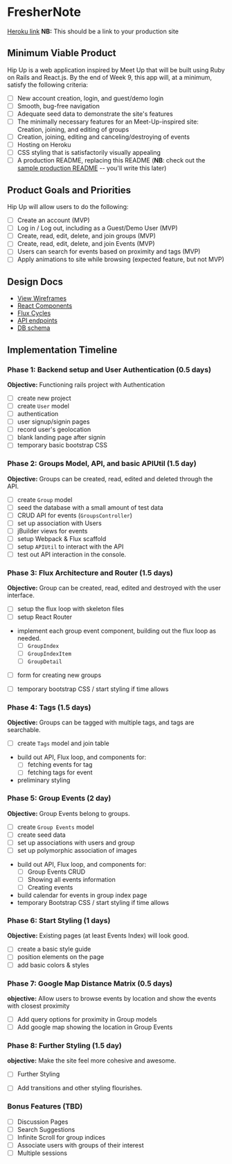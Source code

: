 # FresherNote

[Heroku link][heroku] **NB:** This should be a link to your production site

[heroku]: http://www.herokuapp.com

## Minimum Viable Product

Hip Up is a web application inspired by Meet Up that will be built using Ruby on Rails and React.js.  By the end of Week 9, this app will, at a minimum, satisfy the following criteria:

- [ ] New account creation, login, and guest/demo login
- [ ] Smooth, bug-free navigation
- [ ] Adequate seed data to demonstrate the site's features
- [ ] The minimally necessary features for an Meet-Up-inspired site: Creation, joining, and editing of groups
- [ ] Creation, joining, editing and canceling/destroying of events
- [ ] Hosting on Heroku
- [ ] CSS styling that is satisfactorily visually appealing
- [ ] A production README, replacing this README (**NB**: check out the [sample production README](https://github.com/appacademy/sample-project-proposal/blob/master/docs/production_readme.md) -- you'll write this later)

## Product Goals and Priorities

Hip Up will allow users to do the following:

<!-- This is a Markdown checklist. Use it to keep track of your
progress. Put an x between the brackets for a checkmark: [x] -->

- [ ] Create an account (MVP)
- [ ] Log in / Log out, including as a Guest/Demo User (MVP)
- [ ] Create, read, edit, delete, and join groups (MVP)
- [ ] Create, read, edit, delete, and join Events (MVP)
- [ ] Users can search for events based on proximity and tags (MVP)
- [ ] Apply animations to site while browsing (expected feature, but not MVP)

## Design Docs
* [View Wireframes][views]
* [React Components][components]
* [Flux Cycles][flux-cycles]
* [API endpoints][api-endpoints]
* [DB schema][schema]

[views]: ./docs/views.md
[components]: ./docs/components.md
[flux-cycles]: ./docs/flux-cycles.md
[api-endpoints]: ./docs/api-endpoints.md
[schema]: ./docs/schema.md

## Implementation Timeline

### Phase 1: Backend setup and User Authentication (0.5 days)

**Objective:** Functioning rails project with Authentication

- [ ] create new project
- [ ] create `User` model
- [ ] authentication
- [ ] user signup/signin pages
- [ ] record user's geolocation
- [ ] blank landing page after signin
- [ ] temporary basic bootstrap CSS

### Phase 2: Groups Model, API, and basic APIUtil (1.5 day)

**Objective:** Groups can be created, read, edited and deleted through
the API.

- [ ] create `Group` model
- [ ] seed the database with a small amount of test data
- [ ] CRUD API for events (`GroupsController`)
- [ ] set up association with Users
- [ ] jBuilder views for events
- [ ] setup Webpack & Flux scaffold
- [ ] setup `APIUtil` to interact with the API
- [ ] test out API interaction in the console.

### Phase 3: Flux Architecture and Router (1.5 days)

**Objective:** Group can be created, read, edited and destroyed with the
user interface.

- [ ] setup the flux loop with skeleton files
- [ ] setup React Router
- implement each group event component, building out the flux loop as needed.
  - [ ] `GroupIndex`
  - [ ] `GroupIndexItem`
  - [ ] `GroupDetail`
- [ ] form for creating new groups
- [ ] temporary bootstrap CSS / start styling if time allows


### Phase 4: Tags (1.5 days)

**Objective:** Groups can be tagged with multiple tags, and tags are searchable.

- [ ] create `Tags` model and join table
- build out API, Flux loop, and components for:
  - [ ] fetching events for tag
  - [ ] fetching tags for event
- preliminary styling

### Phase 5: Group Events (2 day)

**Objective:** Group Events belong to groups.

- [ ] create `Group Events` model
- [ ] create seed data
- [ ] set up associations with users and group
- [ ] set up polymorphic association of images
- build out API, Flux loop, and components for:
  - [ ] Group Events CRUD
  - [ ] Showing all events information
  - [ ] Creating events
- build calendar for events in group index page
- temporary Bootstrap CSS / start styling if time allows


### Phase 6: Start Styling (1 days)

**Objective:** Existing pages (at least Events Index) will look good.

- [ ] create a basic style guide
- [ ] position elements on the page
- [ ] add basic colors & styles

### Phase 7: Google Map Distance Matrix (0.5 days)

**objective:** Allow users to browse events by location and show the events with closest proximity

- [ ] Add query options for proximity in Group models
- [ ] Add google map showing the location in Group Events

### Phase 8: Further Styling (1.5 day)

**objective:** Make the site feel more cohesive and awesome.

- [ ] Further Styling
- [ ] Add transitions and other styling flourishes.


### Bonus Features (TBD)
- [ ] Discussion Pages
- [ ] Search Suggestions
- [ ] Infinite Scroll for group indices
- [ ] Associate users with groups of their interest
- [ ] Multiple sessions

[phase-one]: ./docs/phases/phase1.md
[phase-two]: ./docs/phases/phase2.md
[phase-three]: ./docs/phases/phase3.md
[phase-four]: ./docs/phases/phase4.md
[phase-five]: ./docs/phases/phase5.md
[phase-six]: ./docs/phases/phase6.md
[phase-seven]: ./docs/phases/phase7.md
[phase-eight]: ./docs/phases/phase8.md
[phase-nine]: ./docs/phases/phase9.md
